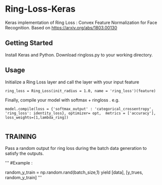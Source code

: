 # Ring-Loss-Keras
Keras implementation of Ring Loss : Convex Feature Normalization for Face Recognition. Based on https://arxiv.org/abs/1803.00130

## Getting Started
Install Keras and Python.
Download ringloss.py to your working directory. 

## Usage
Initialize a Ring Loss layer and call the layer with your input feature

```
ring_loss = Ring_Loss(init_radius = 1.0, name = 'ring_loss')(feature)
```

Finally, compile your model with softmax + ringloss . e.g.
```
model.compile(loss = {'softmax_output' : 'categorical_crossentropy', 'ring_loss': identity_loss}, optimizer= opt,  metrics = ['accuracy'], loss_weights=[1,lambda_ring]) 
    
```

## TRAINING

Pass a random output for ring loss during the batch data generation to satisfy the outputs.

'''
#Example :

random_y_train = np.random.rand(batch_size,1)
yield  [data], [y_trues, random_y_train]
'''
